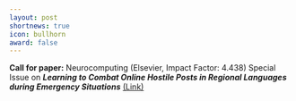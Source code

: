 ```yaml
---
layout: post
shortnews: true
icon: bullhorn
award: false
---
```


<b>Call for paper:</b>  Neurocomputing (Elsevier, Impact Factor: 4.438) Special Issue on <b><i>Learning to Combat Online Hostile Posts in Regional Languages during Emergency Situations</i></b>
<a href="ads/Neurocomputing_SI.pdf">(Link)</a>
